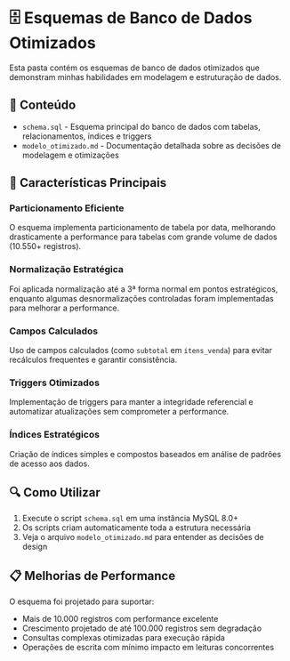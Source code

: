 # 🗄️ Esquemas de Banco de Dados Otimizados

Esta pasta contém os esquemas de banco de dados otimizados que demonstram minhas habilidades em modelagem e estruturação de dados.

## 📁 Conteúdo

- `schema.sql` - Esquema principal do banco de dados com tabelas, relacionamentos, índices e triggers
- `modelo_otimizado.md` - Documentação detalhada sobre as decisões de modelagem e otimizações

## 🚀 Características Principais

### Particionamento Eficiente
O esquema implementa particionamento de tabela por data, melhorando drasticamente a performance para tabelas com grande volume de dados (10.550+ registros).

### Normalização Estratégica
Foi aplicada normalização até a 3ª forma normal em pontos estratégicos, enquanto algumas desnormalizações controladas foram implementadas para melhorar a performance.

### Campos Calculados
Uso de campos calculados (como `subtotal` em `itens_venda`) para evitar recálculos frequentes e garantir consistência.

### Triggers Otimizados
Implementação de triggers para manter a integridade referencial e automatizar atualizações sem comprometer a performance.

### Índices Estratégicos
Criação de índices simples e compostos baseados em análise de padrões de acesso aos dados.

## 🔍 Como Utilizar

1. Execute o script `schema.sql` em uma instância MySQL 8.0+
2. Os scripts criam automaticamente toda a estrutura necessária
3. Veja o arquivo `modelo_otimizado.md` para entender as decisões de design

## 📋 Melhorias de Performance

O esquema foi projetado para suportar:
- Mais de 10.000 registros com performance excelente
- Crescimento projetado de até 100.000 registros sem degradação
- Consultas complexas otimizadas para execução rápida
- Operações de escrita com mínimo impacto em leituras concorrentes 
